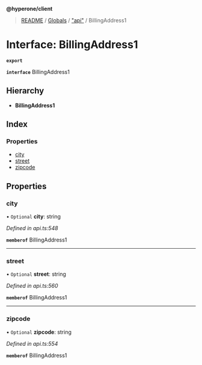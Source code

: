 **@hyperone/client**

> [README](../README.md) / [Globals](../globals.md) / ["api"](../modules/_api_.md) / BillingAddress1

# Interface: BillingAddress1

**`export`** 

**`interface`** BillingAddress1

## Hierarchy

* **BillingAddress1**

## Index

### Properties

* [city](_api_.billingaddress1.md#city)
* [street](_api_.billingaddress1.md#street)
* [zipcode](_api_.billingaddress1.md#zipcode)

## Properties

### city

• `Optional` **city**: string

*Defined in api.ts:548*

**`memberof`** BillingAddress1

___

### street

• `Optional` **street**: string

*Defined in api.ts:560*

**`memberof`** BillingAddress1

___

### zipcode

• `Optional` **zipcode**: string

*Defined in api.ts:554*

**`memberof`** BillingAddress1
